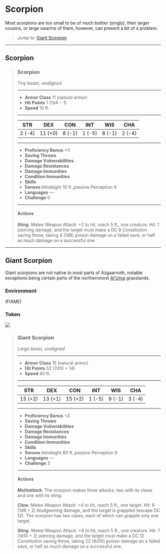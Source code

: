 # Scorpion
Most scorpions are too small to be of much bother (singly); their larger cousins, or large swarms of them, however, can present a bit of a problem.

> Jump to: [Giant Scorpion](Scorpion.md#giant-scorpion)

----

## Scorpion

>### Scorpion
>*Tiny beast, unaligned*
>___
>- **Armor Class** 11 (natural armor)
>- **Hit Points** 1 (1d4 − 1)
>- **Speed** 10 ft.
>___
>|**STR**|**DEX**|**CON**|**INT**|**WIS**|**CHA**|
>|:---:|:---:|:---:|:---:|:---:|:---:|
>|2 (-4)|11 (+0)|8 (-1)|1 (-5)|8 (-1)|2 (-4)|
>
>___
>- **Proficiency Bonus** +0
>- **Saving Throws** 
>- **Damage Vulnerabilities** 
>- **Damage Resistances** 
>- **Damage Immunities** 
>- **Condition Immunities** 
>- **Skills** 
>- **Senses** blindsight 10 ft.,passive Perception 9
>- **Languages** —
>- **Challenge** 0
>___
>#### Actions
>***Sting.*** Melee Weapon Attack: +2 to hit, reach 5 ft., one creature. Hit: 1 piercing damage, and the target must make a DC 9 Constitution saving throw, taking 4 (1d8) poison damage on a failed save, or half as much damage on a successful one.
>

---

## Giant Scorpion
Giant scorpions are not native to most parts of Azgaarnoth, notable exceptions being certain parts of the northernmost [Al'Uma](../Geography/AlUma.md) grasslands.

### Environment
(FIXME)

### Token
![](GiantScorpion-Token.png)

>### Giant Scorpion
>*Large beast, unaligned*
>___
>- **Armor Class** 15 (natural armor)
>- **Hit Points** 52 (7d10 + 14)
>- **Speed** 40 ft.
>___
>|**STR**|**DEX**|**CON**|**INT**|**WIS**|**CHA**|
>|:---:|:---:|:---:|:---:|:---:|:---:|
>|15 (+2)|13 (+1)|15 (+2)|1 (-5)|9 (-1)|3 (-4)|
>
>___
>- **Proficiency Bonus** +2
>- **Saving Throws** 
>- **Damage Vulnerabilities** 
>- **Damage Resistances** 
>- **Damage Immunities** 
>- **Condition Immunities** 
>- **Skills** 
>- **Senses** blindsight 60 ft.,passive Perception 9
>- **Languages** —
>- **Challenge** 3
>___
>#### Actions
>***Multiattack.*** The scorpion makes three attacks: two with its claws and one with its sting.
>
>***Claw.*** Melee Weapon Attack: +4 to hit, reach 5 ft., one target. Hit: 6 (1d8 + 2) bludgeoning damage, and the target is grappled (escape DC 12). The scorpion has two claws, each of which can grapple only one target.
>
>***Sting.*** Melee Weapon Attack: +4 to hit, reach 5 ft., one creature. Hit: 7 (1d10 + 2) piercing damage, and the target must make a DC 12 Constitution saving throw, taking 22 (4d10) poison damage on a failed save, or half as much damage on a successful one.
>

